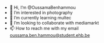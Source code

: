 - 👋 Hi, I’m @OussamaBenhammou
- 👀 I’m interested in photography
- 🌱 I’m currently learning multec
- 💞️ I’m looking to collaborate with mediamarkt
- 📫 How to reach me with my email oussama.ben.hammou@student.ehb.be

<!---
OussamaBenhammou/OussamaBenhammou is a ✨ special ✨ repository because its `README.md` (this file) appears on your GitHub profile.
You can click the Preview link to take a look at your changes.
--->
